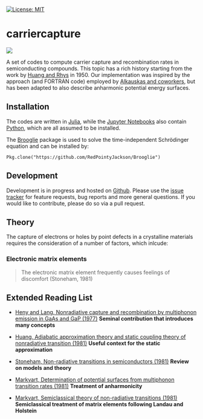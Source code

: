 [![License: MIT](https://img.shields.io/badge/License-MIT-yellow.svg)](https://opensource.org/licenses/MIT)


# carriercapture

![](https://github.com/WMD-group/carriercapture/blob/master/schematics/Logo.png)

A set of codes to compute carrier capture and recombination rates in semiconducting compounds. 
This topic has a rich history starting from the work by [Huang and Rhys](http://rspa.royalsocietypublishing.org/content/204/1078/406.short) in 1950. 
Our implementation was inspired by the approach (and FORTRAN code) employed by [Alkauskas and coworkers](https://journals.aps.org/prb/abstract/10.1103/PhysRevB.90.075202), but has been adapted
to also describe anharmonic potential energy surfaces. 

## Installation

The codes are written in [Julia](https://julialang.org), while the [Jupyter Notebooks](http://jupyter.org) also contain [Python](https://www.python.org), which are all assumed to be installed.

The [Brooglie](https://github.com/RedPointyJackson/Brooglie) package is used to solve the time-independent Schrödinger equation and can be installed by:

`Pkg.clone("https://github.com/RedPointyJackson/Brooglie")`

## Development

Development is in progress and hosted on [Github](https://github.com/WMD-group/carriercapture). 
Please use the [issue tracker](https://github.com/WMD-group/carriercapture/issues/) for feature requests, bug reports and more general questions. If you would like to contribute, please do so via a pull request.

## Theory

The capture of electrons or holes by point defects in a crystalline materials requires the consideration of a number of factors, which inlcude:

### Electronic matrix elements

> The electronic matrix element frequently causes feelings of discomfort (Stoneham, 1981)

## Extended Reading List

* [Heny and Lang, Nonradiative capture and recombination by multiphonon emission in GaAs and GaP (1977)](https://journals.aps.org/prb/pdf/10.1103/PhysRevB.15.989) **Seminal contribution that introduces many concepts**

* [Huang, Adiabatic approximation theory and static coupling theory of nonradiative transition (1981)](http://engine.scichina.com/doi/10.1360/ya1981-24-1-27) **Useful context for the static approximation**

* [Stoneham, Non-radiative transitions in semiconductors (1981)](http://iopscience.iop.org/article/10.1088/0034-4885/44/12/001/meta) **Review on models and theory**

* [Markvart, Determination of potential surfaces from multiphonon transition rates (1981)](http://iopscience.iop.org/article/10.1088/0022-3719/14/15/002) **Treatment of anharmonicity**

* [Markvart, Semiclassical theory of non-radiative transitions (1981)](http://iopscience.iop.org/article/10.1088/0022-3719/14/29/006/meta) **Semiclassical treatment of matrix elements following Landau and Holstein**

